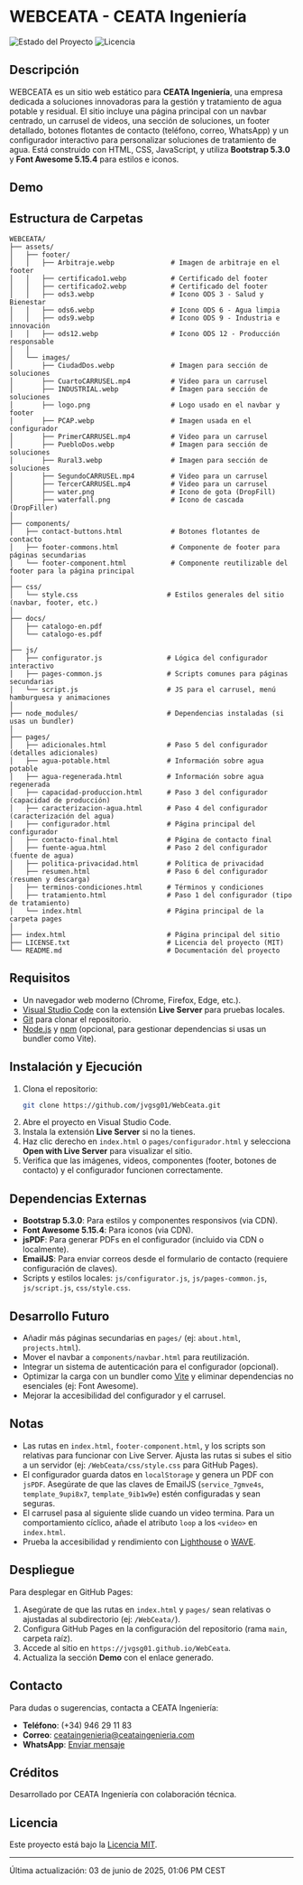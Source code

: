 # WEBCEATA - CEATA Ingeniería

![Estado del Proyecto](https://img.shields.io/badge/Estado-En%20Desarrollo-brightgreen)
![Licencia](https://img.shields.io/badge/Licencia-MIT-blue)

## Descripción
WEBCEATA es un sitio web estático para **CEATA Ingeniería**, una empresa dedicada a soluciones innovadoras para la gestión y tratamiento de agua potable y residual. El sitio incluye una página principal con un navbar centrado, un carrusel de videos, una sección de soluciones, un footer detallado, botones flotantes de contacto (teléfono, correo, WhatsApp) y un configurador interactivo para personalizar soluciones de tratamiento de agua. Está construido con HTML, CSS, JavaScript, y utiliza **Bootstrap 5.3.0** y **Font Awesome 5.15.4** para estilos e iconos.

## Demo
<!-- Descomenta y actualiza si configuras GitHub Pages -->
<!-- Visita la demo en: [WEBCEATA Demo](https://jvgsg01.github.io/WebCeata) -->

## Estructura de Carpetas
```
WEBCEATA/
├── assets/
│   ├── footer/
│   │   ├── Arbitraje.webp              # Imagen de arbitraje en el footer
│   │   ├── certificado1.webp           # Certificado del footer
│   │   ├── certificado2.webp           # Certificado del footer
│   │   ├── ods3.webp                   # Icono ODS 3 - Salud y Bienestar
│   │   ├── ods6.webp                   # Icono ODS 6 - Agua limpia
│   │   ├── ods9.webp                   # Icono ODS 9 - Industria e innovación
│   │   ├── ods12.webp                  # Icono ODS 12 - Producción responsable
│   │
│   └── images/
│       ├── CiudadDos.webp              # Imagen para sección de soluciones
│       ├── CuartoCARRUSEL.mp4          # Video para un carrusel
│       ├── INDUSTRIAL.webp             # Imagen para sección de soluciones
│       ├── logo.png                    # Logo usado en el navbar y footer
│       ├── PCAP.webp                   # Imagen usada en el configurador
│       ├── PrimerCARRUSEL.mp4          # Video para un carrusel
│       ├── PuebloDos.webp              # Imagen para sección de soluciones
│       ├── Rural3.webp                 # Imagen para sección de soluciones
│       ├── SegundoCARRUSEL.mp4         # Video para un carrusel
│       ├── TercerCARRUSEL.mp4          # Video para un carrusel
│       ├── water.png                   # Icono de gota (DropFill)
│       ├── waterfall.png               # Icono de cascada (DropFiller)
│
├── components/
│   ├── contact-buttons.html            # Botones flotantes de contacto
│   ├── footer-commons.html             # Componente de footer para páginas secundarias
│   └── footer-component.html           # Componente reutilizable del footer para la página principal
│
├── css/
│   └── style.css                      # Estilos generales del sitio (navbar, footer, etc.)
│
├── docs/
│   ├── catalogo-en.pdf
│   └── catalogo-es.pdf
│
├── js/
│   ├── configurator.js                # Lógica del configurador interactivo
│   ├── pages-common.js                # Scripts comunes para páginas secundarias
│   └── script.js                      # JS para el carrusel, menú hamburguesa y animaciones
│
├── node_modules/                      # Dependencias instaladas (si usas un bundler)
│
├── pages/
│   ├── adicionales.html               # Paso 5 del configurador (detalles adicionales)
│   ├── agua-potable.html              # Información sobre agua potable
│   ├── agua-regenerada.html           # Información sobre agua regenerada
│   ├── capacidad-produccion.html      # Paso 3 del configurador (capacidad de producción)
│   ├── caracterizacion-agua.html      # Paso 4 del configurador (caracterización del agua)
│   ├── configurador.html              # Página principal del configurador
│   ├── contacto-final.html            # Página de contacto final
│   ├── fuente-agua.html               # Paso 2 del configurador (fuente de agua)
│   ├── politica-privacidad.html       # Política de privacidad
│   ├── resumen.html                   # Paso 6 del configurador (resumen y descarga)
│   ├── terminos-condiciones.html      # Términos y condiciones
│   ├── tratamiento.html               # Paso 1 del configurador (tipo de tratamiento)
│   └── index.html                     # Página principal de la carpeta pages
│
├── index.html                         # Página principal del sitio
├── LICENSE.txt                        # Licencia del proyecto (MIT)
└── README.md                          # Documentación del proyecto
```

## Requisitos
- Un navegador web moderno (Chrome, Firefox, Edge, etc.).
- [Visual Studio Code](https://code.visualstudio.com/) con la extensión **Live Server** para pruebas locales.
- [Git](https://git-scm.com/) para clonar el repositorio.
- [Node.js](https://nodejs.org/) y [npm](https://www.npmjs.com/) (opcional, para gestionar dependencias si usas un bundler como Vite).

## Instalación y Ejecución
1. Clona el repositorio:
   ```bash
   git clone https://github.com/jvgsg01/WebCeata.git
   ```
2. Abre el proyecto en Visual Studio Code.
3. Instala la extensión **Live Server** si no la tienes.
4. Haz clic derecho en `index.html` o `pages/configurador.html` y selecciona **Open with Live Server** para visualizar el sitio.
5. Verifica que las imágenes, videos, componentes (footer, botones de contacto) y el configurador funcionen correctamente.

## Dependencias Externas
- **Bootstrap 5.3.0**: Para estilos y componentes responsivos (via CDN).
- **Font Awesome 5.15.4**: Para iconos (via CDN).
- **jsPDF**: Para generar PDFs en el configurador (incluido via CDN o localmente).
- **EmailJS**: Para enviar correos desde el formulario de contacto (requiere configuración de claves).
- Scripts y estilos locales: `js/configurator.js`, `js/pages-common.js`, `js/script.js`, `css/style.css`.

## Desarrollo Futuro
- Añadir más páginas secundarias en `pages/` (ej: `about.html`, `projects.html`).
- Mover el navbar a `components/navbar.html` para reutilización.
- Integrar un sistema de autenticación para el configurador (opcional).
- Optimizar la carga con un bundler como [Vite](https://vitejs.dev/) y eliminar dependencias no esenciales (ej: Font Awesome).
- Mejorar la accesibilidad del configurador y el carrusel.

## Notas
- Las rutas en `index.html`, `footer-component.html`, y los scripts son relativas para funcionar con Live Server. Ajusta las rutas si subes el sitio a un servidor (ej: `/WebCeata/css/style.css` para GitHub Pages).
- El configurador guarda datos en `localStorage` y genera un PDF con `jsPDF`. Asegúrate de que las claves de EmailJS (`service_7gmve4s`, `template_9upi8x7`, `template_9ib1w9e`) estén configuradas y sean seguras.
- El carrusel pasa al siguiente slide cuando un video termina. Para un comportamiento cíclico, añade el atributo `loop` a los `<video>` en `index.html`.
- Prueba la accesibilidad y rendimiento con [Lighthouse](https://developers.google.com/web/tools/lighthouse) o [WAVE](https://wave.webaim.org/).

## Despliegue
Para desplegar en GitHub Pages:
1. Asegúrate de que las rutas en `index.html` y `pages/` sean relativas o ajustadas al subdirectorio (ej: `/WebCeata/`).
2. Configura GitHub Pages en la configuración del repositorio (rama `main`, carpeta raíz).
3. Accede al sitio en `https://jvgsg01.github.io/WebCeata`.
4. Actualiza la sección **Demo** con el enlace generado.

## Contacto
Para dudas o sugerencias, contacta a CEATA Ingeniería:
- **Teléfono**: (+34) 946 29 11 83
- **Correo**: ceataingenieria@ceataingenieria.com
- **WhatsApp**: [Enviar mensaje](https://wa.me/34946291183)

## Créditos
Desarrollado por CEATA Ingeniería con colaboración técnica.

## Licencia
Este proyecto está bajo la [Licencia MIT](LICENSE.txt).

---
Última actualización: 03 de junio de 2025, 01:06 PM CEST